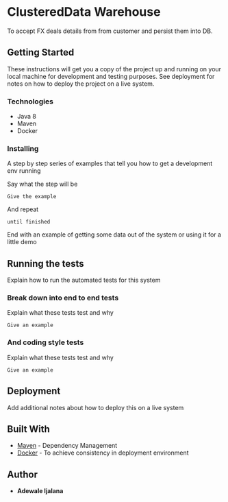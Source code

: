 # ClusteredData Warehouse

 To accept FX deals details from from customer and persist them into DB.

## Getting Started

These instructions will get you a copy of the project up and running on your local machine for development and testing purposes. See deployment for notes on how to deploy the project on a live system.

### Technologies
* Java 8
* Maven
* Docker

### Installing

A step by step series of examples that tell you how to get a development env running

Say what the step will be

```
Give the example
```

And repeat

```
until finished
```

End with an example of getting some data out of the system or using it for a little demo

## Running the tests

Explain how to run the automated tests for this system

### Break down into end to end tests

Explain what these tests test and why

```
Give an example
```

### And coding style tests

Explain what these tests test and why

```
Give an example
```

## Deployment

Add additional notes about how to deploy this on a live system

## Built With

* [Maven](https://maven.apache.org/) - Dependency Management
* [Docker](http://docker.com/) - To achieve consistency in deployment environment

## Author

* **Adewale Ijalana** 
